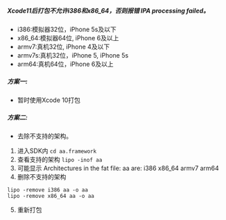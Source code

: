 ##### Xcode11后打包不允许i386和x86_64，否则报错 IPA processing failed。

* i386:模拟器32位，iPhone 5s及以下
* x86_64:模拟器64位, iPhone 6及以上
* armv7:真机32位, iPhone 4及以下
* armv7s:真机32位，iPhone 5, iPhone 5s
* arm64:真机64位，iPhone 6及以上


##### 方案一:

* 暂时使用Xcode 10打包

##### 方案二:

* 去除不支持的架构。

1. 进入SDK内 ``` cd aa.framework ``` 
2. 查看支持的架构 ``` lipo -inof aa ```
3. 可能显示 Architectures in the fat file: aa are: i386 x86_64 armv7 arm64
4. 删除不支持的架构 

```
lipo -remove i386 aa -o aa
lipo -remove x86_64 aa -o aa
```
5. 重新打包

